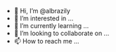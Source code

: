 - 👋 Hi, I’m @albrazily
- 👀 I’m interested in ...
- 🌱 I’m currently learning ...
- 💞️ I’m looking to collaborate on ...
- 📫 How to reach me ...

<!---
albrazily/albrazily is a ✨ special ✨ repository because its `README.md` (this file) appears on your GitHub profile.
You can click the Preview link to take a look at your changes.
--->
